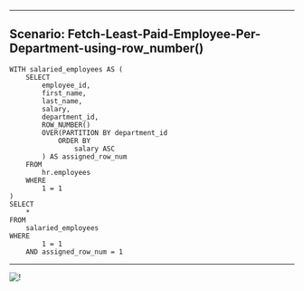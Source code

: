 --------------------------------------------------------------------------------
Scenario: Fetch-Least-Paid-Employee-Per-Department-using-row_number()
--------------------------------------------------------------------------------

    WITH salaried_employees AS (
        SELECT
            employee_id,
            first_name,
            last_name,
            salary,
            department_id,
            ROW_NUMBER()
            OVER(PARTITION BY department_id
                ORDER BY
                    salary ASC
            ) AS assigned_row_num
        FROM
            hr.employees
        WHERE
            1 = 1
    )
    SELECT
        *
    FROM
        salaried_employees
    WHERE
            1 = 1
        AND assigned_row_num = 1

--------------------------------------------------------------------------------

![!](../../../Assets/Oracle/Scenario-Fetch-Least-Paid-Employee-Per-Department-using-row_number().PNG)